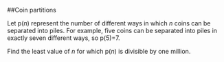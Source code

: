 ##Coin partitions

Let p(<i>n</i>) represent the number of different ways in which <i>n</i> coins can be separated into piles. For example, five coins can be separated into piles in exactly seven different ways, so p(5)=7.

Find the least value of <i>n</i> for which p(<i>n</i>) is divisible by one million.
